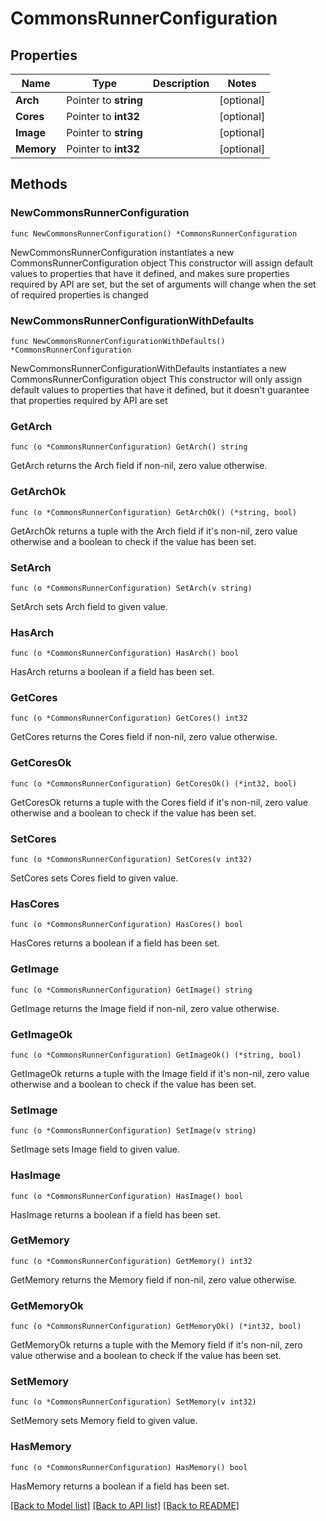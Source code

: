# CommonsRunnerConfiguration

## Properties

Name | Type | Description | Notes
------------ | ------------- | ------------- | -------------
**Arch** | Pointer to **string** |  | [optional] 
**Cores** | Pointer to **int32** |  | [optional] 
**Image** | Pointer to **string** |  | [optional] 
**Memory** | Pointer to **int32** |  | [optional] 

## Methods

### NewCommonsRunnerConfiguration

`func NewCommonsRunnerConfiguration() *CommonsRunnerConfiguration`

NewCommonsRunnerConfiguration instantiates a new CommonsRunnerConfiguration object
This constructor will assign default values to properties that have it defined,
and makes sure properties required by API are set, but the set of arguments
will change when the set of required properties is changed

### NewCommonsRunnerConfigurationWithDefaults

`func NewCommonsRunnerConfigurationWithDefaults() *CommonsRunnerConfiguration`

NewCommonsRunnerConfigurationWithDefaults instantiates a new CommonsRunnerConfiguration object
This constructor will only assign default values to properties that have it defined,
but it doesn't guarantee that properties required by API are set

### GetArch

`func (o *CommonsRunnerConfiguration) GetArch() string`

GetArch returns the Arch field if non-nil, zero value otherwise.

### GetArchOk

`func (o *CommonsRunnerConfiguration) GetArchOk() (*string, bool)`

GetArchOk returns a tuple with the Arch field if it's non-nil, zero value otherwise
and a boolean to check if the value has been set.

### SetArch

`func (o *CommonsRunnerConfiguration) SetArch(v string)`

SetArch sets Arch field to given value.

### HasArch

`func (o *CommonsRunnerConfiguration) HasArch() bool`

HasArch returns a boolean if a field has been set.

### GetCores

`func (o *CommonsRunnerConfiguration) GetCores() int32`

GetCores returns the Cores field if non-nil, zero value otherwise.

### GetCoresOk

`func (o *CommonsRunnerConfiguration) GetCoresOk() (*int32, bool)`

GetCoresOk returns a tuple with the Cores field if it's non-nil, zero value otherwise
and a boolean to check if the value has been set.

### SetCores

`func (o *CommonsRunnerConfiguration) SetCores(v int32)`

SetCores sets Cores field to given value.

### HasCores

`func (o *CommonsRunnerConfiguration) HasCores() bool`

HasCores returns a boolean if a field has been set.

### GetImage

`func (o *CommonsRunnerConfiguration) GetImage() string`

GetImage returns the Image field if non-nil, zero value otherwise.

### GetImageOk

`func (o *CommonsRunnerConfiguration) GetImageOk() (*string, bool)`

GetImageOk returns a tuple with the Image field if it's non-nil, zero value otherwise
and a boolean to check if the value has been set.

### SetImage

`func (o *CommonsRunnerConfiguration) SetImage(v string)`

SetImage sets Image field to given value.

### HasImage

`func (o *CommonsRunnerConfiguration) HasImage() bool`

HasImage returns a boolean if a field has been set.

### GetMemory

`func (o *CommonsRunnerConfiguration) GetMemory() int32`

GetMemory returns the Memory field if non-nil, zero value otherwise.

### GetMemoryOk

`func (o *CommonsRunnerConfiguration) GetMemoryOk() (*int32, bool)`

GetMemoryOk returns a tuple with the Memory field if it's non-nil, zero value otherwise
and a boolean to check if the value has been set.

### SetMemory

`func (o *CommonsRunnerConfiguration) SetMemory(v int32)`

SetMemory sets Memory field to given value.

### HasMemory

`func (o *CommonsRunnerConfiguration) HasMemory() bool`

HasMemory returns a boolean if a field has been set.


[[Back to Model list]](../README.md#documentation-for-models) [[Back to API list]](../README.md#documentation-for-api-endpoints) [[Back to README]](../README.md)


